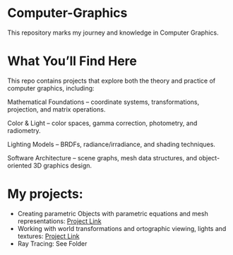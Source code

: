 # Computer-Graphics

This repository marks my journey and knowledge in Computer Graphics.


# What You’ll Find Here

This repo contains projects that explore both the theory and practice of computer graphics, including:

Mathematical Foundations – coordinate systems, transformations, projection, and matrix operations.

Color & Light – color spaces, gamma correction, photometry, and radiometry.

Lighting Models – BRDFs, radiance/irradiance, and shading techniques.

Software Architecture – scene graphs, mesh data structures, and object-oriented 3D graphics design.

# My projects:

- Creating parametric Objects with parametric equations and mesh representations: [Project Link](https://jsfiddle.net/pinks01/vhc905ym/213/)
- Working with world transformations and ortographic viewing, lights and textures: [Project Link](https://jsfiddle.net/pinks01/4zfcL3t6/146/)
- Ray Tracing: See Folder
